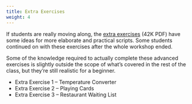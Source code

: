 ```yaml
---
title: Extra Exercises
weight: 4
---
```


If students are really moving along, the [extra exercises](/assets/perl_extra_exercises.pdf) (42K PDF) have some ideas for more elaborate and practical scripts. Some students continued on with these exercises after the whole workshop ended.

Some of the knowledge required to actually complete these advanced exercises is slightly outside the scope of what’s covered in the rest of the class, but they’re still realistic for a beginner.

* Extra Exercise 1 – Temperature Converter
* Extra Exercise 2 – Playing Cards
* Extra Exercise 3 – Restaurant Waiting List
